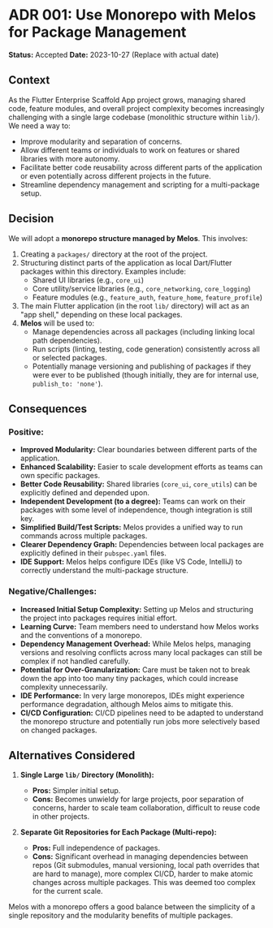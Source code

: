 # ADR 001: Use Monorepo with Melos for Package Management

**Status:** Accepted
**Date:** 2023-10-27 (Replace with actual date)

## Context

As the Flutter Enterprise Scaffold App project grows, managing shared code, feature modules, and overall project complexity becomes increasingly challenging with a single large codebase (monolithic structure within `lib/`). We need a way to:
-   Improve modularity and separation of concerns.
-   Allow different teams or individuals to work on features or shared libraries with more autonomy.
-   Facilitate better code reusability across different parts of the application or even potentially across different projects in the future.
-   Streamline dependency management and scripting for a multi-package setup.

## Decision

We will adopt a **monorepo structure managed by Melos**.
This involves:
1.  Creating a `packages/` directory at the root of the project.
2.  Structuring distinct parts of the application as local Dart/Flutter packages within this directory. Examples include:
    *   Shared UI libraries (e.g., `core_ui`)
    *   Core utility/service libraries (e.g., `core_networking`, `core_logging`)
    *   Feature modules (e.g., `feature_auth`, `feature_home`, `feature_profile`)
3.  The main Flutter application (in the root `lib/` directory) will act as an "app shell," depending on these local packages.
4.  **Melos** will be used to:
    *   Manage dependencies across all packages (including linking local path dependencies).
    *   Run scripts (linting, testing, code generation) consistently across all or selected packages.
    *   Potentially manage versioning and publishing of packages if they were ever to be published (though initially, they are for internal use, `publish_to: 'none'`).

## Consequences

### Positive:
-   **Improved Modularity:** Clear boundaries between different parts of the application.
-   **Enhanced Scalability:** Easier to scale development efforts as teams can own specific packages.
-   **Better Code Reusability:** Shared libraries (`core_ui`, `core_utils`) can be explicitly defined and depended upon.
-   **Independent Development (to a degree):** Teams can work on their packages with some level of independence, though integration is still key.
-   **Simplified Build/Test Scripts:** Melos provides a unified way to run commands across multiple packages.
-   **Clearer Dependency Graph:** Dependencies between local packages are explicitly defined in their `pubspec.yaml` files.
-   **IDE Support:** Melos helps configure IDEs (like VS Code, IntelliJ) to correctly understand the multi-package structure.

### Negative/Challenges:
-   **Increased Initial Setup Complexity:** Setting up Melos and structuring the project into packages requires initial effort.
-   **Learning Curve:** Team members need to understand how Melos works and the conventions of a monorepo.
-   **Dependency Management Overhead:** While Melos helps, managing versions and resolving conflicts across many local packages can still be complex if not handled carefully.
-   **Potential for Over-Granularization:** Care must be taken not to break down the app into too many tiny packages, which could increase complexity unnecessarily.
-   **IDE Performance:** In very large monorepos, IDEs might experience performance degradation, although Melos aims to mitigate this.
-   **CI/CD Configuration:** CI/CD pipelines need to be adapted to understand the monorepo structure and potentially run jobs more selectively based on changed packages.

## Alternatives Considered

1.  **Single Large `lib/` Directory (Monolith):**
    *   **Pros:** Simpler initial setup.
    *   **Cons:** Becomes unwieldy for large projects, poor separation of concerns, harder to scale team collaboration, difficult to reuse code in other projects.

2.  **Separate Git Repositories for Each Package (Multi-repo):**
    *   **Pros:** Full independence of packages.
    *   **Cons:** Significant overhead in managing dependencies between repos (Git submodules, manual versioning, local path overrides that are hard to manage), more complex CI/CD, harder to make atomic changes across multiple packages. This was deemed too complex for the current scale.

Melos with a monorepo offers a good balance between the simplicity of a single repository and the modularity benefits of multiple packages.
